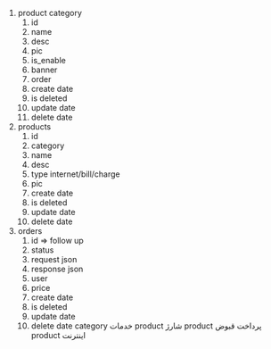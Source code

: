 1. product category
	1. id
	2. name
	3. desc
	4. pic
	5. is_enable
	6. banner
	7. order
	8. create date
	9. is deleted
	10. update date
	11. delete date
3. products
	1. id
	2. category
	3. name
	4. desc
	5. type internet/bill/charge
	6. pic
	7. create date
	8. is deleted
	9. update date
	10. delete date
4. orders
	1. id => follow up
	2. status
	3. request json
	4. response json
	5. user
	6. price
	8. create date
	9. is deleted
	10. update date
	11. delete date
category خدمات
product شارژ
product پرداخت قبوض
product اینترنت
